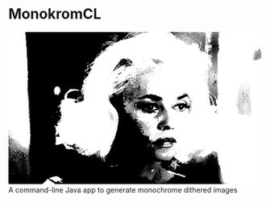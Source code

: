 # MonokromCL

![Screenshot](screenshots/jeanne_moreau_la_baie_des_anges_dithered_1516519350150.jpg)
A command-line Java app to generate monochrome dithered images
